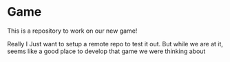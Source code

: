 # Game
This is a repository to work on our new game!

Really I Just want to setup a remote repo to test it out. But while we are at it, seems like a good place to develop that game we were thinking about
